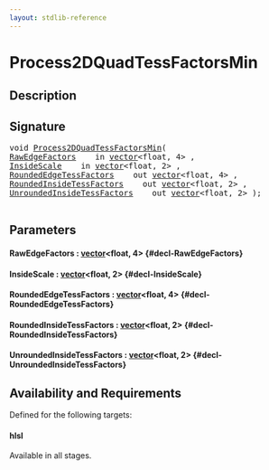 ```yaml
---
layout: stdlib-reference
---
```


# Process2DQuadTessFactorsMin

## Description





## Signature 

<pre>
void <a href="/stdlib-reference/global-decls/Process2DQuadTessFactorsMin">Process2DQuadTessFactorsMin</a>(
<a href="/stdlib-reference/global-decls/Process2DQuadTessFactorsMin#decl-RawEdgeFactors" class="code_param">RawEdgeFactors</a>    in <a href="/stdlib-reference/types/vector/index">vector</a>&lt;float, 4&gt; ,
<a href="/stdlib-reference/global-decls/Process2DQuadTessFactorsMin#decl-InsideScale" class="code_param">InsideScale</a>    in <a href="/stdlib-reference/types/vector/index">vector</a>&lt;float, 2&gt; ,
<a href="/stdlib-reference/global-decls/Process2DQuadTessFactorsMin#decl-RoundedEdgeTessFactors" class="code_param">RoundedEdgeTessFactors</a>    out <a href="/stdlib-reference/types/vector/index">vector</a>&lt;float, 4&gt; ,
<a href="/stdlib-reference/global-decls/Process2DQuadTessFactorsMin#decl-RoundedInsideTessFactors" class="code_param">RoundedInsideTessFactors</a>    out <a href="/stdlib-reference/types/vector/index">vector</a>&lt;float, 2&gt; ,
<a href="/stdlib-reference/global-decls/Process2DQuadTessFactorsMin#decl-UnroundedInsideTessFactors" class="code_param">UnroundedInsideTessFactors</a>    out <a href="/stdlib-reference/types/vector/index">vector</a>&lt;float, 2&gt; );

</pre>

## Parameters

#### RawEdgeFactors  : [vector](/stdlib-reference/types/vector/index)\<float, 4\> {#decl-RawEdgeFactors}
#### InsideScale  : [vector](/stdlib-reference/types/vector/index)\<float, 2\> {#decl-InsideScale}
#### RoundedEdgeTessFactors  : [vector](/stdlib-reference/types/vector/index)\<float, 4\> {#decl-RoundedEdgeTessFactors}
#### RoundedInsideTessFactors  : [vector](/stdlib-reference/types/vector/index)\<float, 2\> {#decl-RoundedInsideTessFactors}
#### UnroundedInsideTessFactors  : [vector](/stdlib-reference/types/vector/index)\<float, 2\> {#decl-UnroundedInsideTessFactors}

## Availability and Requirements

Defined for the following targets:

#### hlsl
Available in all stages.



